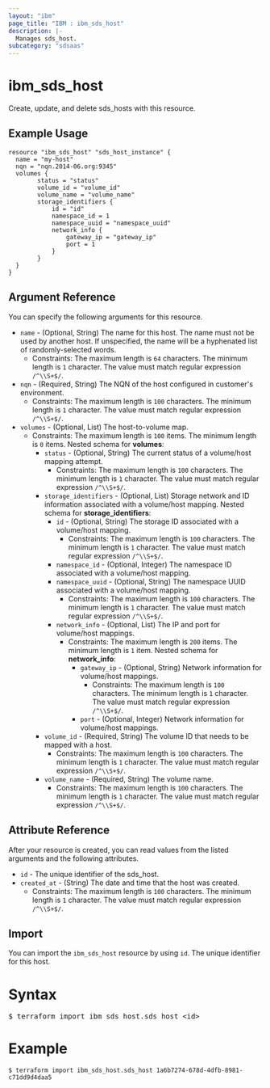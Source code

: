 ```yaml
---
layout: "ibm"
page_title: "IBM : ibm_sds_host"
description: |-
  Manages sds_host.
subcategory: "sdsaas"
---
```


# ibm_sds_host

Create, update, and delete sds_hosts with this resource.

## Example Usage

```hcl
resource "ibm_sds_host" "sds_host_instance" {
  name = "my-host"
  nqn = "nqn.2014-06.org:9345"
  volumes {
		status = "status"
		volume_id = "volume_id"
		volume_name = "volume_name"
		storage_identifiers {
			id = "id"
			namespace_id = 1
			namespace_uuid = "namespace_uuid"
			network_info {
				gateway_ip = "gateway_ip"
				port = 1
			}
		}
  }
}
```

## Argument Reference

You can specify the following arguments for this resource.

* `name` - (Optional, String) The name for this host. The name must not be used by another host.  If unspecified, the name will be a hyphenated list of randomly-selected words.
  * Constraints: The maximum length is `64` characters. The minimum length is `1` character. The value must match regular expression `/^\\S+$/`.
* `nqn` - (Required, String) The NQN of the host configured in customer's environment.
  * Constraints: The maximum length is `100` characters. The minimum length is `1` character. The value must match regular expression `/^\\S+$/`.
* `volumes` - (Optional, List) The host-to-volume map.
  * Constraints: The maximum length is `100` items. The minimum length is `0` items.
Nested schema for **volumes**:
	* `status` - (Optional, String) The current status of a volume/host mapping attempt.
	  * Constraints: The maximum length is `100` characters. The minimum length is `1` character. The value must match regular expression `/^\\S+$/`.
	* `storage_identifiers` - (Optional, List) Storage network and ID information associated with a volume/host mapping.
	Nested schema for **storage_identifiers**:
		* `id` - (Optional, String) The storage ID associated with a volume/host mapping.
		  * Constraints: The maximum length is `100` characters. The minimum length is `1` character. The value must match regular expression `/^\\S+$/`.
		* `namespace_id` - (Optional, Integer) The namespace ID associated with a volume/host mapping.
		* `namespace_uuid` - (Optional, String) The namespace UUID associated with a volume/host mapping.
		  * Constraints: The maximum length is `100` characters. The minimum length is `1` character. The value must match regular expression `/^\\S+$/`.
		* `network_info` - (Optional, List) The IP and port for volume/host mappings.
		  * Constraints: The maximum length is `200` items. The minimum length is `1` item.
		Nested schema for **network_info**:
			* `gateway_ip` - (Optional, String) Network information for volume/host mappings.
			  * Constraints: The maximum length is `100` characters. The minimum length is `1` character. The value must match regular expression `/^\\S+$/`.
			* `port` - (Optional, Integer) Network information for volume/host mappings.
	* `volume_id` - (Required, String) The volume ID that needs to be mapped with a host.
	  * Constraints: The maximum length is `100` characters. The minimum length is `1` character. The value must match regular expression `/^\\S+$/`.
	* `volume_name` - (Required, String) The volume name.
	  * Constraints: The maximum length is `100` characters. The minimum length is `1` character. The value must match regular expression `/^\\S+$/`.

## Attribute Reference

After your resource is created, you can read values from the listed arguments and the following attributes.

* `id` - The unique identifier of the sds_host.
* `created_at` - (String) The date and time that the host was created.
  * Constraints: The maximum length is `100` characters. The minimum length is `1` character. The value must match regular expression `/^\\S+$/`.


## Import

You can import the `ibm_sds_host` resource by using `id`. The unique identifier for this host.

# Syntax
<pre>
$ terraform import ibm_sds_host.sds_host &lt;id&gt;
</pre>

# Example
```
$ terraform import ibm_sds_host.sds_host 1a6b7274-678d-4dfb-8981-c71dd9d4daa5
```
